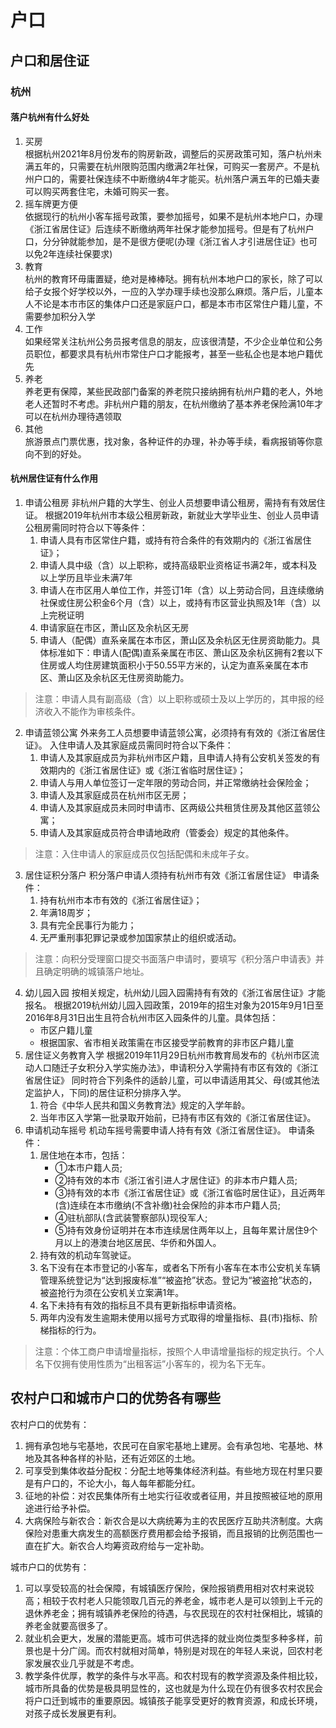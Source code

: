# 户口

## 户口和居住证

### 杭州

#### 落户杭州有什么好处

1. 买房  
根据杭州2021年8月份发布的购房新政，调整后的买房政策可知，落户杭州未满五年的，只需要在杭州限购范围内缴满2年社保，可购买一套房产。不是杭州户口的，需要社保连续不中断缴纳4年才能买。杭州落户满五年的已婚夫妻可以购买两套住宅，未婚可购买一套。
2. 摇车牌更方便  
依据现行的杭州小客车摇号政策，要参加摇号，如果不是杭州本地户口，办理《浙江省居住证》后连续不断缴纳两年社保才能参加摇号。但是有了杭州户口，分分钟就能参加，是不是很方便呢(办理《浙江省人才引进居住证》也可以免2年连续社保要求)
3. 教育  
杭州的教育环毋庸置疑，绝对是棒棒哒。拥有杭州本地户口的家长，除了可以给子女报个好学校以外，一应的入学办理手续也没那么麻烦。落户后，儿童本人不论是本市市区的集体户口还是家庭户口，都是本市市区常住户籍儿童，不需要参加积分入学
4. 工作  
如果经常关注杭州公务员报考信息的朋友，应该很清楚，不少企业单位和公务员职位，都要求具有杭州市常住户口才能报考，甚至一些私企也是本地户籍优先
5. 养老  
养老更有保障，某些民政部门备案的养老院只接纳拥有杭州户籍的老人，外地老人还暂时不考虑。非杭州户籍的朋友，在杭州缴纳了基本养老保险满10年才可以在杭州办理待遇领取
6. 其他  
旅游景点门票优惠，找对象，各种证件的办理，补办等手续，看病报销等你意向不到的好处。

#### 杭州居住证有什么作用

1. 申请公租房
非杭州户籍的大学生、创业人员想要申请公租房，需持有有效居住证。
根据2019年杭州市本级公租房新政，新就业大学毕业生、创业人员申请公租房需同时符合以下等条件：
    1. 申请人具有市区常住户籍，或持有符合条件的有效期内的《浙江省居住证》；
    2. 申请人具中级（含）以上职称，或持高级职业资格证书满2年，或本科及以上学历且毕业未满7年
    3. 申请人在市区用人单位工作，并签订1年（含）以上劳动合同，且连续缴纳社保或住房公积金6个月（含）以上，或持有市区营业执照及1年（含）以上完税证明
    4. 申请家庭在市区，萧山区及余杭区无房
    5. 申请人（配偶）直系亲属在本市区，萧山区及余杭区无住房资助能力。具体标准如下：申请人(配偶)直系亲属在市区、萧山区及余杭区拥有2套以下住房或人均住房建筑面积小于50.55平方米的，认定为直系亲属在本市区、萧山区及余杭区无住房资助能力。

> 注意：申请人具有副高级（含）以上职称或硕士及以上学历的，其申报的经济收入不能作为审核条件。

2. 申请蓝领公寓
外来务工人员想要申请蓝领公寓，必须持有有效的《浙江省居住证》。
入住申请人及其家庭成员需同时符合以下条件：
    1. 申请人及其家庭成员为非杭州市区户籍，且申请人持有公安机关签发的有效期内的《浙江省居住证》或《浙江省临时居住证》；
    2. 申请人与用人单位签订一定年限的劳动合同，并正常缴纳社会保险金；
    3. 申请人及其家庭成员在杭州市区无房；
    4. 申请人及其家庭成员未同时申请市、区两级公共租赁住房及其他区蓝领公寓；
    5. 申请人及其家庭成员符合申请地政府（管委会）规定的其他条件。

>注意：入住申请人的家庭成员仅包括配偶和未成年子女。

3. 居住证积分落户
积分落户申请人须持有杭州市有效《浙江省居住证》
申请条件：
    1. 持有杭州市本市有效的《浙江省居住证》；
    2. 年满18周岁；
    3. 具有完全民事行为能力；
    4. 无严重刑事犯罪记录或参加国家禁止的组织或活动。

>注意：向积分受理窗口提交书面落户申请时，要填写《积分落户申请表》并且确定明确的城镇落户地址。

4. 幼儿园入园
按相关规定，杭州幼儿园入园需持有有效的《浙江省居住证》才能报名。
根据2019杭州幼儿园入园政策，2019年的招生对象为2015年9月1日至2016年8月31日出生且符合杭州市区入园条件的儿童。具体包括：
    - 市区户籍儿童
    - 根据国家、省市相关政策需在市区接受学前教育的非市区户籍儿童
5. 居住证义务教育入学
根据2019年11月29日杭州市教育局发布的《杭州市区流动人口随迁子女积分入学实施办法》，申请积分入学需持有市区有效的《浙江省居住证》
同时符合下列条件的适龄儿童，可以申请适用其父、母(或其他法定监护人，下同)的居住证积分排序入学。
    1. 符合《中华人民共和国义务教育法》规定的入学年龄。
    2. 当年市区入学第一批录取开始前，已持有市区有效的《浙江省居住证》。
6. 申请机动车摇号
机动车摇号需要申请人持有有效《浙江省居住证》。
申请条件：
    1. 居住地在本市，包括：
        - ①本市户籍人员;
        - ②持有效的本市《浙江省引进人才居住证》的非本市户籍人员;
        - ③持有效的本市《浙江省居住证》或《浙江省临时居住证》，且近两年(含)连续在本市缴纳(不含补缴)社会保险的非本市户籍人员;
        - ④驻杭部队(含武装警察部队)现役军人;
        - ⑤持有效身份证明并在本市连续居住两年以上，且每年累计居住9个月以上的港澳台地区居民、华侨和外国人。
    2. 持有效的机动车驾驶证。
    3. 名下没有在本市登记的小客车，或者名下所有小客车在本市公安机关车辆管理系统登记为“达到报废标准”“被盗抢”状态。登记为“被盗抢”状态的，被盗抢行为须在公安机关立案满1年。
    4. 名下未持有有效的指标且不具有更新指标申请资格。
    5. 两年内没有发生逾期未使用以摇号方式取得的增量指标、县(市)指标、阶梯指标的行为。

> 注意：个体工商户申请增量指标，按照个人申请增量指标的规定执行。个人名下仅拥有使用性质为“出租客运”小客车的，视为名下无车。

## 农村户口和城市户口的优势各有哪些

农村户口的优势有：

1. 拥有承包地与宅基地，农民可在自家宅基地上建房。会有承包地、宅基地、林地及其各种各样的补贴，还有近郊区的土地。
2. 可享受到集体收益分配权：分配土地等集体经济利益。有些地方现在村里只要是有户口的，不论大小，每人每年都能分红。
3. 征地的补偿：对农民集体所有土地实行征收或者征用，并且按照被征地的原用途进行给予补偿。
4. 大病保险与新农合：新农合是以大病统筹为主的农民医疗互助共济制度。大病保险对患重大病发生的高额医疗费用都会给予报销，而且报销的比例范围也一直在扩大。新农合人均筹资政府给与一定补助。

城市户口的优势有：

1. 可以享受较高的社会保障，有城镇医疗保险，保险报销费用相对农村来说较高；相较于农村老人只能领取几百元的养老金，城市老人是可以领到上千元的退休养老金；拥有城镇养老保险的待遇，与农民现在的农村社保相比，城镇的养老金就要高很多了。
2. 就业机会更大，发展的潜能更高。城市可供选择的就业岗位类型多种多样，前景也是十分广阔。而农村就相对简单，特别是对现在的年轻人来说，回农村老家发展农业几乎就是不考虑。
3. 教学条件优厚，教学的条件与水平高。和农村现有的教学资源及条件相比较，城市所具备的优势是极具明显性的，这也就是为什么现在仍有很多农村农民会将户口迁到城市的重要原因。城镇孩子能享受更好的教育资源，和成长环境，对孩子成长发展更有利。
